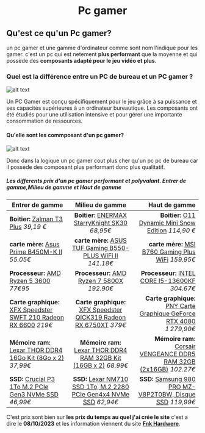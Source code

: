 #  <div align="center">Pc gamer</div>

## Qu'est ce qu'un Pc gamer?

un pc gamer et une gamme d'ordinateur comme sont nom l'indique pour les gamer. c'est un pc qui est netement **plus performant** que la moyenne et qui possède des **composants adapté pour le jeu vidéo et plus**.  

### Quel est la différence entre un PC de bureau et un PC gamer ?

![alt text](https://gamertop.fr/wp-content/uploads/2023/05/PC-Gamer-vs-PC-Bureautique.jpg "Logo Title Text 1")

Un PC Gamer est conçu spécifiquement pour le jeu grâce à sa puissance et ses capacités supérieures à un ordinateur bureautique. Les composants ont été étudiés pour une utilisation intensive et pour gérer une importante consommation de ressources.

#### Qu'elle sont les commposant d'un pc gamer? 

![alt text](https://www.premium-pc.com/upload/content/7/image_guide.jpg "Logo Title Text 2")

Donc dans la logique un pc gamer cout plus cher qu'un pc pc de bureau car il possède des composant plus performant donc plus qualitatif.

##### Les differents prix d'un pc gamer performant et polyvalant. *Entrer de gamme*,*Milieu de gamme* et *Haut de gamme*

| Entrer de gamme        | Milieu de gamme           | Haut de gamme  |
| ------------- |:-------------:| -----:|
| **Boitier:** [Zalman T3 Plus](https://www.1fodiscount.com/p190154-boitier-mini-tour-micro-atx-zalman-t3-plus-avec-panneau-vitre-noir/) *39,19 €*      | **Boitier:** [ENERMAX StarryKnight SK30](https://www.amazon.fr/ENERMAX-StarryKnight-SK30-boitier-Gaming/dp/B09V1K62T9?&linkCode=sl1&tag=fnkhar-21&linkId=d9dc689fafe5796f748fdfe4fcb0b697&language=fr_FR&ref_=as_li_ss_tl)  *68,95€*                         | **Boitier:** [O11 Dynamic Mini Snow Edition](https://www.caseking.de/lian-li-o11-dynamic-mini-snow-edition-midi-tower-tempered-glass-weiss-geli-851.html?sv1=affiliate&sv_campaign_id=619495&awc=28817_1696797585_9cdccadafc93c85bf34ba50586bf3b37&utm_medium=utm_medium=affiliate&utm_source=https%3A%2F%2Fwww.youtube.com%2Fc%2FFnKHardware%20_619495_Social+Content) *114,90 €*                      |
| **carte mère:** [Asus Prime B450M-K II](https://www.amazon.de/-/en/Prime-B450M-K-Motherboard-Socket-Memory/dp/B08K96B2CT?crid=10EQPNZXURP9X&keywords=ASUS%2BPrime%2BB450M-K%2BII&qid=1685683927&sprefix=asus%2Bprime%2Bb450m-k%2Bii,aps,117&sr=8-3&th=1&linkCode=sl1&tag=fnkhardware05-21&linkId=104fdbde97387e87f9de301f07ba1ec2&language=en_GB&ref_=as_li_ss_tl)  *55.05€*    | **carte mère:** [ASUS TUF Gaming B550-PLUS WiFi II](https://www.amazon.de/-/en/Gaming-B550-PLUS-Motherboard-Socket-Thunderbolt/dp/B09LVQYGXH?crid=1L7YUNPT7T30Y&keywords=B550%2Bwifi&qid=1694676260&sprefix=b550%2Bwifi,aps,169&sr=8-2&th=1&linkCode=sl1&tag=fnkhardware05-21&linkId=05a2322c224104a562957eb1d0eb8289&language=en_GB&ref_=as_li_ss_tl) *141.18€*      | **carte mère:** [MSI B760 Gaming Plus WiFi](https://www.amazon.de/-/en/MSI-B760-Gaming-Plus-WiFi/dp/B0BZD3BMZL?crid=10OXHJ8M0N5TB&keywords=B760&qid=1689522517&sprefix=b760,aps,132&sr=8-3&linkCode=sl1&tag=fnkhardware05-21&linkId=b6c6a53b37b71d38806fb491e9cb5a99&language=en_GB&ref_=as_li_ss_tl) *159.95€*    |
| **Processeur:** [AMD Ryzen 5 3600](https://shop.hardware.fr/fiche/AR202011200060.html) *77€95* | **Processeur:** [AMD Ryzen 7 5800X](https://www.amazon.de/-/en/AMD-Ryzen-5800X-Box-Processor/dp/B0815XFSGK?crid=17XJ1EG4JWG5W&keywords=ryzen+7+5800X&qid=1696321253&sprefix=ryzen+7+5800x,aps,120&sr=8-2&linkCode=sl1&tag=fnkhardware05-21&linkId=2d2ce95f6634d7e8395726391e65f6d8&language=en_GB&ref_=as_li_ss_tl) *192.90€*       | **Processeur:** [INTEL CORE I5-13600KF](https://www.amazon.de/-/en/INTEL-I5-13600KF-5-1GHZ-LGA1700-Processor/dp/B0BG64N549?keywords=i5+13400F&qid=1694759636&sr=8-7&linkCode=sl1&tag=fnkhardware05-21&linkId=799636adedb9c95404d943f5f582240f&language=en_GB&ref_=as_li_ss_tl) *304.67€*    |
| **Carte graphique:** [XFX Speedster SWFT 210 Radeon RX 6600](https://www.amazon.fr/XFX-Speedster-Radeon-Graphique-RX-66XL8LFDQ/dp/B09HHLX543?__mk_fr_FR=%C3%85M%C3%85%C5%BD%C3%95%C3%91&crid=1IEGNVHA5VLQD&keywords=rx+6600&qid=1696704251&sprefix=rx+6600,aps,156&sr=8-2&ufe=app_do:amzn1.fos.2a4964d5-da8d-479b-a739-01ef3fadb618&linkCode=sl1&tag=fnkhar-21&linkId=a731b5e2429860f719c30ebec1e29a25&language=fr_FR&ref_=as_li_ss_tl)  *219€*      | **Carte graphique:** [XFX Speedster QICK319 Radeon RX 6750XT](https://www.amazon.fr/XFX-Speedster-QICK319-Graphique-RX-675XYJFDP/dp/B0B34M1YLW?__mk_fr_FR=%C3%85M%C3%85%C5%BD%C3%95%C3%91&crid=3SL9VVK0T6570&keywords=RX+6750+XT&qid=1682844738&sprefix=rx+6750+xt,aps,136&sr=8-1&linkCode=sl1&tag=fnkhar-21&linkId=95fd2d7d1b4e8465131f420512e038fa&language=fr_FR&ref_=as_li_ss_tl)  *379€*   | **Carte graphique:** [PNY Carte Graphique GeForce RTX 4080](https://www.amazon.fr/PNY-Carte-Graphique-GeForce-Triple/dp/B0BKGWJRFF?__mk_fr_FR=%C3%85M%C3%85%C5%BD%C3%95%C3%91&crid=5Z01T4XNJ90T&keywords=RTX+4080&qid=1696064873&sprefix=rtx+4080,aps,122&sr=8-1&ufe=app_do:amzn1.fos.9ad51ef1-4f85-497e-abf8-79138a00c9e5&linkCode=sl1&tag=fnkhar-21&linkId=9ba50fe5175d7e348d258dc9fb7aaacc&language=fr_FR&ref_=as_li_ss_tl)  *1 279,90€*  |
| **Mémoire ram:** [Lexar THOR DDR4 16Go Kit (8Go x 2)](https://www.amazon.fr/Lexar-288-Pin-Performance-CL16-18-18-38-LD4BU008G-R3200GDXG/dp/B0B5CDVS7S?__mk_fr_FR=%C3%85M%C3%85%C5%BD%C3%95%C3%91&keywords=DDR4&qid=1695969971&sr=8-10&linkCode=sl1&tag=fnkhar-21&linkId=7915ebd1246aaa7014195bd1ac319829&language=fr_FR&ref_=as_li_ss_tl) *37,99€*     | **Mémoire ram:** [Lexar THOR DDR4 RAM 32GB Kit (16GB x 2)](https://www.amazon.de/-/en/288-Pin-Desktop-Performance-CL16-18-18-38-LD4BU016G-R3200GDXG/dp/B0BJPC6L2Z?crid=25WG16SDE75IU&keywords=32gb%2Bddr4%2B3200&qid=1695493668&sprefix=32gb%2Bddr4%2B3200,aps,164&sr=8-20&linkCode=sl1&tag=fnkhardware05-21&linkId=846d4b7086d12be96acace69f4793e13&language=en_GB&ref_=as_li_ss_tl) *68.99€*       | **Mémoire ram:** [Corsair VENGEANCE DDR5 RAM 32GB (2x16GB)](https://www.amazon.de/-/en/Corsair-VENGEANCE-5600MHz-Compatible-Computer/dp/B09NCNF2ZQ?crid=2BAE850YJ3JW3&keywords=32+go+ddr5+6000+xmp&qid=1696064594&sprefix=32+go+ddr5+6000+xmp,aps,117&sr=8-12&linkCode=sl1&tag=fnkhardware05-21&linkId=2b144ffd693f54f3d4782fd7dcea4857&language=en_GB&ref_=as_li_ss_tl) *102.27€*    |
| **SSD:** [Crucial P3 1To M.2 PCIe Gen3 NVMe SSD](https://www.amazon.fr/Crucial-PCIe-Gen3-NVMe-interne/dp/B0C2WGL8DQ?__mk_fr_FR=%C3%85M%C3%85%C5%BD%C3%95%C3%91&keywords=nvme%2B1to&qid=1694519069&sr=8-6&linkCode=sl1&tag=fnkhar-21&linkId=2a9296b24bdbdaef9eaa5f7bb2e64a4e&language=fr_FR&ref_=as_li_ss_tl)  *46,99€*| **SSD:** [Lexar NM710 SSD 1To, M.2 2280 PCIe Gen4x4 NVMe SSD](https://www.amazon.fr/Lexar-%C3%A9criture-ordinateur-portable-LNM710X001T-RNNNG/dp/B0BQJ4PWP8?__mk_fr_FR=%C3%85M%C3%85%C5%BD%C3%95%C3%91&crid=2Y2FUXFJKGST7&keywords=lexar+nm710&qid=1696575068&sprefix=lexar+nm710,aps,129&sr=8-5&linkCode=sl1&tag=fnkhar-21&linkId=0fb1e6851604a3a462fd1cf2d9447618&language=fr_FR&ref_=as_li_ss_tl) *62,94€*       | **SSD:** [Samsung 980 PRO MZ-V8P2T0BW, Disque SSD](https://www.amazon.fr/Samsung-MZ-V8P2T0BW-Contr%C3%B4le-thermique-intelligent/dp/B08QJHLC8J?__mk_fr_FR=%C3%85M%C3%85%C5%BD%C3%95%C3%91&content-id=amzn1.sym.02b21c44-caa7-4fb0-b2bb-520a4e44cfa4:amzn1.sym.02b21c44-caa7-4fb0-b2bb-520a4e44cfa4&crid=3LBFCOR6WDEJK&cv_ct_cx=nvme%2B2To&keywords=nvme%2B2To&pd_rd_i=B08QJHLC8J&pd_rd_r=3b69c626-2bfa-4d68-9b3c-7c341a97e6ca&pd_rd_w=5nYxo&pd_rd_wg=Rn5jh&pf_rd_p=02b21c44-caa7-4fb0-b2bb-520a4e44cfa4&pf_rd_r=V190XNTM5R3GXT3P9WX0&qid=1694679615&sbo=RZvfv//HxDF%2BO5021pAnSA%3D%3D&sprefix=nvme%2B2to,aps,173&sr=1-1-1c0bc4f8-9a4b-47e4-b117-3d30b74c13f1-spons&ufe=app_do:amzn1.fos.9ad51ef1-4f85-497e-abf8-79138a00c9e5&sp_csd=d2lkZ2V0TmFtZT1zcF9zZWFyY2hfdGhlbWF0aWM&th=1&linkCode=sl1&tag=fnkhar-21&linkId=445414d04fc3f8d9d6201d45a35a9440&language=fr_FR&ref_=as_li_ss_tl) *119,99€*     |

C'est prix sont bien sur **les prix du temps au quel j'ai crée le site** c'est a dire le **08/10/2023** et les information viennent du site **[Fnk Hardwere](https://www.fnk-hardware.fr/)**.

